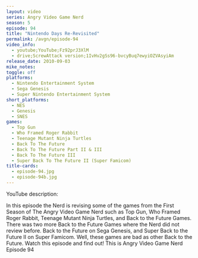 ```yaml
---
layout: video
series: Angry Video Game Nerd
season: 5
episode: 94
title: "Nintendo Days Re-Revisited"
permalink: /avgn/episode-94
video_info:
  - youtube;YouTube;Fz92prJ3XlM
  - drive;ScrewAttack version;1IvHv2gSs96-bvcyBuq7ewyiOZVAsyiAm
release_date: 2010-09-03
mike_notes:
toggle: off
platforms:
  - Nintendo Entertainment System
  - Sega Genesis
  - Super Nintendo Entertainment System
short_platforms:
  - NES
  - Genesis
  - SNES
games:
  - Top Gun
  - Who Framed Roger Rabbit
  - Teenage Mutant Ninja Turtles
  - Back To The Future
  - Back To The Future Part II & III
  - Back To The Future III
  - Super Back To The Future II (Super Famicom)
title-cards:
  - episode-94.jpg
  - episode-94b.jpg
---
```


<p class="yt-description">YouTube description:</p>

In this episode the Nerd is revising some of the games from the First Season of The Angry Video Game Nerd such as Top Gun, Who Framed Roger Rabbit, Teenage Mutant Ninja Turtles, and Back to the Future Games. There was two more Back to the Future Games where the Nerd did not review before. Back to the Future on Sega Genesis, and Super Back to the Future II on Super Famicom. Well, these games are bad as other Back to the Future. Watch this episode and find out! This is Angry Video Game Nerd Episode 94